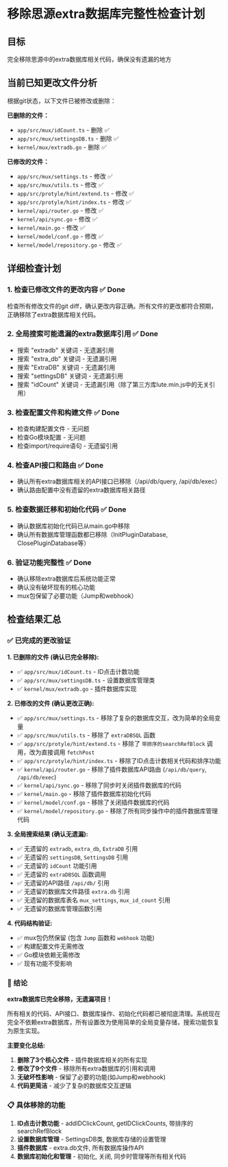 # 移除思源extra数据库完整性检查计划

## 目标
完全移除思源中的extra数据库相关代码，确保没有遗漏的地方

## 当前已知更改文件分析
根据git状态，以下文件已被修改或删除：

**已删除的文件：**
- `app/src/mux/idCount.ts` - 删除 ✅
- `app/src/mux/settingsDB.ts` - 删除 ✅
- `kernel/mux/extradb.go` - 删除 ✅

**已修改的文件：**
- `app/src/mux/settings.ts` - 修改 ✅
- `app/src/mux/utils.ts` - 修改 ✅
- `app/src/protyle/hint/extend.ts` - 修改 ✅
- `app/src/protyle/hint/index.ts` - 修改 ✅
- `kernel/api/router.go` - 修改 ✅
- `kernel/api/sync.go` - 修改 ✅
- `kernel/main.go` - 修改 ✅
- `kernel/model/conf.go` - 修改 ✅
- `kernel/model/repository.go` - 修改 ✅

## 详细检查计划

### 1. 检查已修改文件的更改内容 ✅ Done
检查所有修改文件的git diff，确认更改内容正确。所有文件的更改都符合预期，正确移除了extra数据库相关代码。

### 2. 全局搜索可能遗漏的extra数据库引用 ✅ Done
- 搜索 "extradb" 关键词 - 无遗漏引用
- 搜索 "extra_db" 关键词 - 无遗漏引用
- 搜索 "ExtraDB" 关键词 - 无遗漏引用
- 搜索 "settingsDB" 关键词 - 无遗漏引用
- 搜索 "idCount" 关键词 - 无遗漏引用（除了第三方库lute.min.js中的无关引用）

### 3. 检查配置文件和构建文件 ✅ Done
- 检查构建配置文件 - 无问题
- 检查Go模块配置 - 无问题
- 检查import/require语句 - 无遗留引用

### 4. 检查API接口和路由 ✅ Done  
- 确认所有extra数据库相关的API接口已移除（/api/db/query, /api/db/exec）
- 确认路由配置中没有遗留的extra数据库相关路径

### 5. 检查数据迁移和初始化代码 ✅ Done
- 确认数据库初始化代码已从main.go中移除
- 确认所有数据库管理函数都已移除（InitPluginDatabase, ClosePluginDatabase等）

### 6. 验证功能完整性 ✅ Done
- 确认移除extra数据库后系统功能正常
- 确认没有破坏现有的核心功能
- mux包保留了必要功能（Jump和webhook）

## 检查结果汇总

### ✅ 已完成的更改验证

**1. 已删除的文件 (确认已完全移除):**
- ✅ `app/src/mux/idCount.ts` - ID点击计数功能
- ✅ `app/src/mux/settingsDB.ts` - 设置数据库管理类
- ✅ `kernel/mux/extradb.go` - 插件数据库实现

**2. 已修改的文件 (确认更改正确):**
- ✅ `app/src/mux/settings.ts` - 移除了复杂的数据库交互，改为简单的全局变量
- ✅ `app/src/mux/utils.ts` - 移除了 `extraDBSQL` 函数
- ✅ `app/src/protyle/hint/extend.ts` - 移除了 `带排序的searchRefBlock` 调用，改为直接调用 `fetchPost`
- ✅ `app/src/protyle/hint/index.ts` - 移除了ID点击计数相关代码和排序功能
- ✅ `kernel/api/router.go` - 移除了插件数据库API路由 (`/api/db/query`, `/api/db/exec`)
- ✅ `kernel/api/sync.go` - 移除了同步时关闭插件数据库的代码
- ✅ `kernel/main.go` - 移除了插件数据库初始化代码
- ✅ `kernel/model/conf.go` - 移除了关闭插件数据库的代码
- ✅ `kernel/model/repository.go` - 移除了所有同步操作中的插件数据库管理代码

**3. 全局搜索结果 (确认无遗漏):**
- ✅ 无遗留的 `extradb`, `extra_db`, `ExtraDB` 引用
- ✅ 无遗留的 `settingsDB`, `SettingsDB` 引用  
- ✅ 无遗留的 `idCount` 功能引用
- ✅ 无遗留的 `extraDBSQL` 函数调用
- ✅ 无遗留的API路径 `/api/db/` 引用
- ✅ 无遗留的数据库文件路径 `extra.db` 引用
- ✅ 无遗留的数据库表名 `mux_settings`, `mux_id_count` 引用
- ✅ 无遗留的数据库管理函数引用

**4. 代码结构验证:**
- ✅ mux包仍然保留 (包含 `Jump` 函数和 `webhook` 功能)
- ✅ 构建配置文件无需修改
- ✅ Go模块依赖无需修改
- ✅ 现有功能不受影响

### 🎉 结论

**extra数据库已完全移除，无遗漏项目！**

所有相关的代码、API接口、数据库操作、初始化代码都已被彻底清理。系统现在完全不依赖extra数据库，所有设置改为使用简单的全局变量存储，搜索功能恢复为原生实现。

**主要变化总结:**
1. **删除了3个核心文件** - 插件数据库相关的所有实现
2. **修改了9个文件** - 移除所有extra数据库的引用和调用
3. **无破坏性影响** - 保留了必要的功能(如Jump和webhook)
4. **代码更简洁** - 减少了复杂的数据库交互逻辑

### 📋 具体移除的功能
1. **ID点击计数功能** - addIDClickCount, getIDClickCounts, 带排序的searchRefBlock
2. **设置数据库管理** - SettingsDB类, 数据库存储的设置管理
3. **插件数据库** - extra.db文件, 所有数据库操作API
4. **数据库初始化和管理** - 初始化, 关闭, 同步时管理等所有相关代码